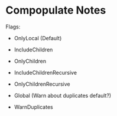 # Compopulate Notes



Flags:
- OnlyLocal (Default)
- IncludeChildren
- OnlyChildren
- IncludeChildrenRecursive
- OnlyChildrenRecursive
- Global (Warn about duplicates default?)

- WarnDuplicates
